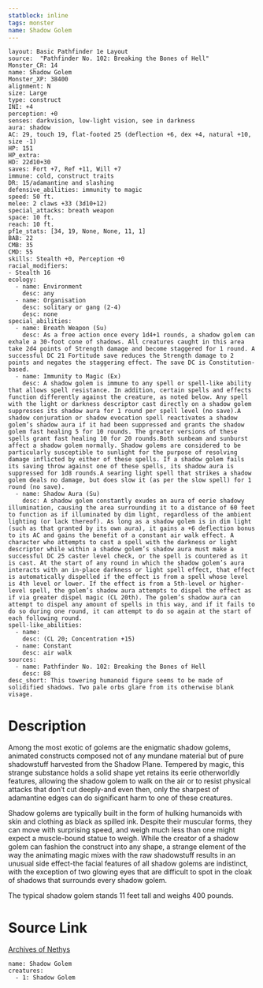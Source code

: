 ```yaml
---
statblock: inline
tags: monster
name: Shadow Golem
---
```

```statblock
layout: Basic Pathfinder 1e Layout
source:  "Pathfinder No. 102: Breaking the Bones of Hell"
Monster_CR: 14
name: Shadow Golem
Monster_XP: 38400
alignment: N
size: Large
type: construct
INI: +4
perception: +0
senses: darkvision, low-light vision, see in darkness
aura: shadow
AC: 29, touch 19, flat-footed 25 (deflection +6, dex +4, natural +10, size -1)
HP: 151
HP_extra: 
HD: 22d10+30
saves: Fort +7, Ref +11, Will +7
immune: cold, construct traits
DR: 15/adamantine and slashing
defensive_abilities: immunity to magic
speed: 50 ft.
melee: 2 claws +33 (3d10+12)
special_attacks: breath weapon
space: 10 ft.
reach: 10 ft.
pf1e_stats: [34, 19, None, None, 11, 1]
BAB: 22
CMB: 35
CMD: 55
skills: Stealth +0, Perception +0
racial_modifiers:
- Stealth 16
ecology:
  - name: Environment
    desc: any
  - name: Organisation
    desc: solitary or gang (2-4)
    desc: none
special_abilities:
  - name: Breath Weapon (Su)
    desc: As a free action once every 1d4+1 rounds, a shadow golem can exhale a 30-foot cone of shadows. All creatures caught in this area take 2d4 points of Strength damage and become staggered for 1 round. A successful DC 21 Fortitude save reduces the Strength damage to 2 points and negates the staggering effect. The save DC is Constitution-based.
  - name: Immunity to Magic (Ex)
    desc: A shadow golem is immune to any spell or spell-like ability that allows spell resistance. In addition, certain spells and effects function differently against the creature, as noted below. Any spell with the light or darkness descriptor cast directly on a shadow golem suppresses its shadow aura for 1 round per spell level (no save).A shadow conjuration or shadow evocation spell reactivates a shadow golem’s shadow aura if it had been suppressed and grants the shadow golem fast healing 5 for 10 rounds. The greater versions of these spells grant fast healing 10 for 20 rounds.Both sunbeam and sunburst affect a shadow golem normally. Shadow golems are considered to be particularly susceptible to sunlight for the purpose of resolving damage inflicted by either of these spells. If a shadow golem fails its saving throw against one of these spells, its shadow aura is suppressed for 1d8 rounds.A searing light spell that strikes a shadow golem deals no damage, but does slow it (as per the slow spell) for 1 round (no save).
  - name: Shadow Aura (Su)
    desc: A shadow golem constantly exudes an aura of eerie shadowy illumination, causing the area surrounding it to a distance of 60 feet to function as if illuminated by dim light, regardless of the ambient lighting (or lack thereof). As long as a shadow golem is in dim light (such as that granted by its own aura), it gains a +6 deflection bonus to its AC and gains the benefit of a constant air walk effect. A character who attempts to cast a spell with the darkness or light descriptor while within a shadow golem’s shadow aura must make a successful DC 25 caster level check, or the spell is countered as it is cast. At the start of any round in which the shadow golem’s aura interacts with an in-place darkness or light spell effect, that effect is automatically dispelled if the effect is from a spell whose level is 4th level or lower. If the effect is from a 5th-level or higher-level spell, the golem’s shadow aura attempts to dispel the effect as if via greater dispel magic (CL 20th). The golem’s shadow aura can attempt to dispel any amount of spells in this way, and if it fails to do so during one round, it can attempt to do so again at the start of each following round.
spell-like_abilities:
  - name:
    desc: (CL 20; Concentration +15)
  - name: Constant
    desc: air walk
sources:
  - name: Pathfinder No. 102: Breaking the Bones of Hell
    desc: 88
desc_short: This towering humanoid figure seems to be made of solidified shadows. Two pale orbs glare from its otherwise blank visage.
```
# Description
Among the most exotic of golems are the enigmatic shadow golems, animated constructs composed not of any mundane material but of pure shadowstuff harvested from the Shadow Plane. Tempered by magic, this strange substance holds a solid shape yet retains its eerie otherworldly features, allowing the shadow golem to walk on the air or to resist physical attacks that don’t cut deeply-and even then, only the sharpest of adamantine edges can do significant harm to one of these creatures.

Shadow golems are typically built in the form of hulking humanoids with skin and clothing as black as spilled ink. Despite their muscular forms, they can move with surprising speed, and weigh much less than one might expect a muscle-bound statue to weigh. While the creator of a shadow golem can fashion the construct into any shape, a strange element of the way the animating magic mixes with the raw shadowstuff results in an unusual side effect-the facial features of all shadow golems are indistinct, with the exception of two glowing eyes that are difficult to spot in the cloak of shadows that surrounds every shadow golem.

The typical shadow golem stands 11 feet tall and weighs 400 pounds.
# Source Link
[Archives of Nethys](https://aonprd.com/MonsterDisplay.aspx?ItemName=Shadow%20Golem)
```encounter-table
name: Shadow Golem
creatures:
  - 1: Shadow Golem
```

